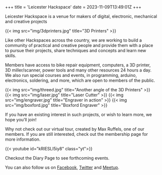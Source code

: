 +++
title = 'Leicester Hackspace'
date = 2023-11-09T13:49:01Z
+++

Leicester Hackspace is a venue for makers of digital, electronic, mechanical and creative projects

{{< img src="img/3dprinters.jpg" title="3D Printers" >}}

Like other Hackspaces across the country, we are working to build a community of practical and creative people and
provide them with a place to pursue their projects, share techniques and concepts and learn new skills.

Members have access to bike repair equipment, computers, a 3D printer, 3D miller/scanner, power tools and many other
resources 24 hours a day. We also run special courses and events, in programming, arduino, electronics, soldering, and
more, which are open to members of the public.

{{< img src="img/threed.jpg" title="Another angle of the 3D Printers" >}}
{{< img src="img/laser.jpg" title="Laser Cutter" >}}
{{< img src="img/engraver.jpg" title="Engraver in action" >}}
{{< img src="img/boxford.jpg" title="Boxford Engraver" >}}

If you have an existing interest in such projects, or wish to learn more, we hope you’ll join!

Why not check out our virtual tour, created by Max Ruffels, one of our members. If you are still interested, check out
the membership page for more information.

{{< youtube id="kRIESLI5iy8" class="yt">}}

Checkout the Diary Page to see forthcoming events.

You can also follow us
on [Facebook](https://www.facebook.com/LeicesterHackspace), [Twitter](https://twitter.com/LeicesterHack)
and [Meetup](https://www.meetup.com/).

